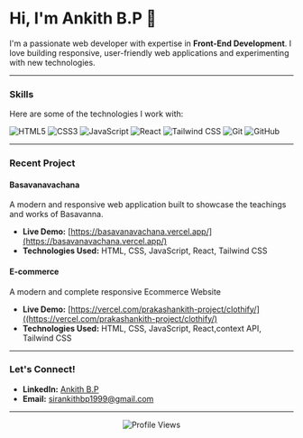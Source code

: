 # Hi, I'm Ankith B.P 👋  

I'm a passionate web developer with expertise in **Front-End Development**. I love building responsive, user-friendly web applications and experimenting with new technologies.  

---

### **Skills**  
Here are some of the technologies I work with:  

<p align="left">
  <img src="https://img.shields.io/badge/HTML5-E34F26?style=for-the-badge&logo=html5&logoColor=white" alt="HTML5" />
  <img src="https://img.shields.io/badge/CSS3-1572B6?style=for-the-badge&logo=css3&logoColor=white" alt="CSS3" />
  <img src="https://img.shields.io/badge/JavaScript-F7DF1E?style=for-the-badge&logo=javascript&logoColor=black" alt="JavaScript" />
  <img src="https://img.shields.io/badge/React-20232A?style=for-the-badge&logo=react&logoColor=61DAFB" alt="React" />
  <img src="https://img.shields.io/badge/Tailwind_CSS-38B2AC?style=for-the-badge&logo=tailwind-css&logoColor=white" alt="Tailwind CSS" />
  <img src="https://img.shields.io/badge/Git-F05032?style=for-the-badge&logo=git&logoColor=white" alt="Git" />
  <img src="https://img.shields.io/badge/GitHub-100000?style=for-the-badge&logo=github&logoColor=white" alt="GitHub" />
</p>

---

### **Recent Project**  
#### **Basavanavachana**  
A modern and responsive web application built to showcase the teachings and works of Basavanna.  
- **Live Demo:** [https://basavanavachana.vercel.app/](https://basavanavachana.vercel.app/)  
- **Technologies Used:** HTML, CSS, JavaScript, React, Tailwind CSS  
#### **E-commerce**  
A modern and complete responsive Ecommerce Website  
- **Live Demo:** [https://vercel.com/prakashankith-project/clothify/]((https://vercel.com/prakashankith-project/clothify/)
- **Technologies Used:** HTML, CSS, JavaScript, React,context API, Tailwind CSS  

---

### **Let's Connect!**  
- **LinkedIn:** [Ankith B.P](https://www.linkedin.com/in/ankith-b-p/)  
- **Email:** sirankithbp1999@gmail.com  

---

<p align="center">
  <img src="https://komarev.com/ghpvc/?username=Prakashankith&label=Profile%20Views&color=blue&style=flat" alt="Profile Views" />
</p>
